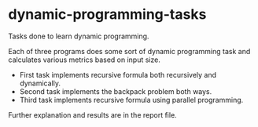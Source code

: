 # dynamic-programming-tasks

Tasks done to learn dynamic programming.

Each of three programs does some sort of dynamic programming task and calculates various metrics based on input size.

- First task implements recursive formula both recursively and dynamically.
- Second task implements the backpack problem both ways.
- Third task implements recursive formula using parallel programming.

Further explanation and results are in the report file.
